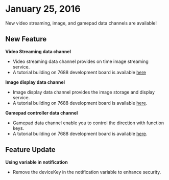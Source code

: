 # January 25, 2016


New video streaming, image, and gamepad data channels are available!

## New Feature

**Video Streaming data channel**

* Video streaming data channel provides on time image streaming service.
* A tutorial building on 7688 development board is available [here](../tutorial/7688_videostream_tutorial)

**Image display data channel**

* Image display data channel provides the image storage and display service.
* A tutorial building on 7688 development board is available [here](../tutorial/7688_imagedisplay_tutorial).

**Gamepad controller data channel**

* Gamepad data channel enable you to control the direction with function keys.
* A tutorial building on 7688 development board is available [here](../tutorial/7688_gamepad_tutorial).


## Feature Update

**Using variable in notification**

* Remove the deviceKey in the notification variable to enhance security.

